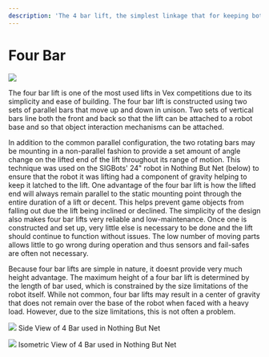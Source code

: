 ```yaml
---
description: 'The 4 bar lift, the simplest linkage that for keeping both ends parallel.'
---
```


# Four Bar

![](https://github.com/purduesigbots/BLRS-Wiki/tree/e1b6c623e7282b9401cee653be1052b957171a45/.gitbook/assets/4barCAD.jpg)

The four bar lift is one of the most used lifts in Vex competitions due to its simplicity and ease of building. The four bar lift is constructed using two sets of parallel bars that move up and down in unison. Two sets of vertical bars line both the front and back so that the lift can be attached to a robot base and so that object interaction mechanisms can be attached.

In addition to the common parallel configuration, the two rotating bars may be mounting in a non-parallel fashion to provide a set amount of angle change on the lifted end of the lift throughout its range of motion. This technique was used on the SIGBots' 24" robot in Nothing But Net \(below\) to ensure that the robot it was lifting had a component of gravity helping to keep it latched to the lift. One advantage of the four bar lift is how the lifted end will always remain parallel to the static mounting point through the entire duration of a lift or decent. This helps prevent game objects from falling out due the lift being inclined or declined. The simplicity of the design also makes four bar lifts very reliable and low-maintenance. Once one is constructed and set up, very little else is necessary to be done and the lift should continue to function without issues. The low number of moving parts allows little to go wrong during operation and thus sensors and fail-safes are often not necessary.

Because four bar lifts are simple in nature, it doesnt provide very much height advantage. The maximum height of a four bar lift is determined by the length of bar used, which is constrained by the size limitations of the robot itself. While not common, four bar lifts may result in a center of gravity that does not remain over the base of the robot when faced with a heavy load. However, due to the size limitations, this is not often a problem.

![](https://github.com/purduesigbots/BLRS-Wiki/tree/e1b6c623e7282b9401cee653be1052b957171a45/.gitbook/assets/4barNBNside.jpg) Side View of 4 Bar used in Nothing But Net

![](https://github.com/purduesigbots/BLRS-Wiki/tree/e1b6c623e7282b9401cee653be1052b957171a45/.gitbook/assets/4barNBNIso.jpg) Isometric View of 4 Bar used in Nothing But Net

